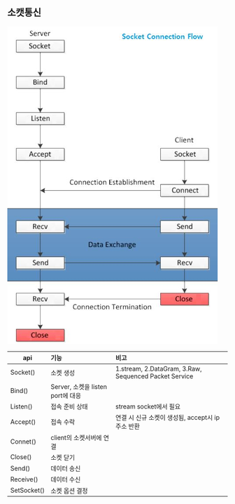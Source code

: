 ## 소캣통신 
![캡처](/img/socket_comm1.JPG)

| api | 기능 | 비고 |
|---|:---|:---|
| Socket() | 소켓 생성 | 1.stream, 2.DataGram, 3.Raw, Sequenced Packet Service |
| Bind() | Server, 소켓을 listen port에 대응 |  |
| Listen() | 접속 준비 상태 | stream socket에서 필요 |
| Accept() | 접속 수락 | 연결 시 신규 소켓이 생성됨, accept시 ip주소 반환 |
| Connet() | client의 소켓서버에 연결 |  |
| Close() | 소켓 닫기 |  |
| Send() | 데이터 송신 |  |
| Receive() | 데이터 수신 |  |
| SetSocket() | 소켓 옵션 결정  |  |


